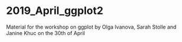 # 2019_April_ggplot2
Material for the workshop on ggplot by Olga Ivanova, Sarah Stolle and Janine Khuc on the 30th of April
